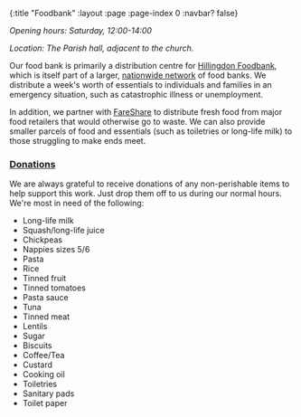 {:title "Foodbank"
 :layout :page
 :page-index 0
 :navbar? false}

*Opening hours: Saturday, 12:00-14:00*

*Location: The Parish hall, adjacent to the church.*

Our food bank is primarily a distribution centre for [Hillingdon Foodbank](https://hillingdon.foodbank.org.uk/), which is itself part of a larger, [nationwide network](https://www.trusselltrust.org/) of food banks. We distribute a week's worth of essentials to individuals and families in an emergency situation, such as catastrophic illness or unemployment.

In addition, we partner with [FareShare](https://fareshare.org.uk/) to distribute fresh food from major food retailers that would otherwise go to waste. We can also provide smaller parcels of food and essentials (such as toiletries or long-life milk) to those struggling to make ends meet.

### [Donations](#donations)

We are always grateful to receive donations of any non-perishable items to help support this work. Just drop them off to us during our normal hours. We're most in need of the following:

 * Long-life milk
 * Squash/long-life juice
 * Chickpeas
 * Nappies sizes 5/6
 * Pasta
 * Rice
 * Tinned fruit
 * Tinned tomatoes
 * Pasta sauce
 * Tuna
 * Tinned meat
 * Lentils
 * Sugar
 * Biscuits
 * Coffee/Tea
 * Custard
 * Cooking oil
 * Toiletries
 * Sanitary pads
 * Toilet paper
